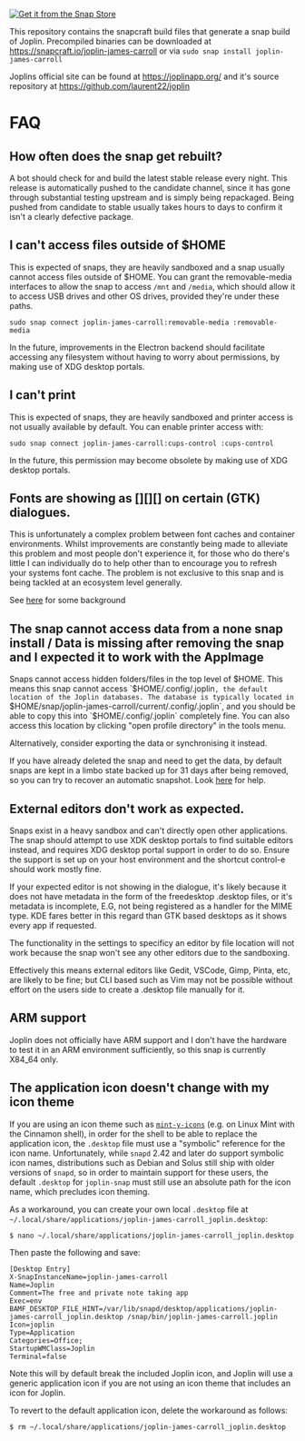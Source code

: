 [![Get it from the Snap Store](https://snapcraft.io/static/images/badges/en/snap-store-black.svg)](https://snapcraft.io/joplin-james-carroll)

This repository contains the snapcraft build files that generate a snap build of Joplin. Precompiled binaries can be downloaded at https://snapcraft.io/joplin-james-carroll or via `sudo snap install joplin-james-carroll`

Joplins official site can be found at https://joplinapp.org/ and it's source repository at https://github.com/laurent22/joplin

# FAQ

## How often does the snap get rebuilt?

A bot should check for and build the latest stable release every night. This release is automatically pushed to the candidate channel, since it has gone through substantial testing upstream and is simply being repackaged. Being pushed from candidate to stable usually takes hours to days to confirm it isn't a clearly defective package.

## I can't access files outside of $HOME
This is expected of snaps, they are heavily sandboxed and a snap usually cannot access files outside of $HOME. You can grant the removable-media interfaces to allow the snap to access `/mnt` and `/media`, which should allow it to access USB drives and other OS drives, provided they're under these paths.

`sudo snap connect joplin-james-carroll:removable-media :removable-media`

In the future, improvements in the Electron backend should facilitate accessing any filesystem without having to worry about permissions, by making use of XDG desktop portals.

## I can't print
This is expected of snaps, they are heavily sandboxed and printer access is not usually available by default. You can enable printer access with:

`sudo snap connect joplin-james-carroll:cups-control :cups-control`

In the future, this permission may become obsolete by making use of XDG desktop portals.

## Fonts are showing as [][][] on certain (GTK) dialogues.
This is unfortunately a complex problem between font caches and container environments. Whilst improvements are constantly being made to alleviate this problem and most people don't experience it, for those who do there's little I can individually do to help other than to encourage you to refresh your systems font cache. The problem is not exclusive to this snap and is being tackled at an ecosystem level generally.

See [here](https://forum.snapcraft.io/t/snapped-app-not-loading-fonts-on-fedora-and-arch/12484) for some background

## The snap cannot access data from a none snap install / Data is missing after removing the snap and I expected it to work with the AppImage
Snaps cannot access hidden folders/files in the top level of $HOME. This means this snap cannot access `$HOME/.config/.joplin`, the default location of the Joplin databases.
The database is typically located in `$HOME/snap/joplin-james-carroll/current/.config/.joplin`, and you should be able to copy this into `$HOME/.config/.joplin` completely fine. You can also access this location by clicking "open profile directory" in the tools menu.

Alternatively, consider exporting the data or synchronising it instead.

If you have already deleted the snap and need to get the data, by default snaps are kept in a limbo state backed up for 31 days after being removed, so you can try to recover an automatic snapshot. Look [here](https://snapcraft.io/docs/snapshots) for help.

## External editors don't work as expected.
Snaps exist in a heavy sandbox and can't directly open other applications. The snap should attempt to use XDK desktop portals to find suitable editors instead, and requires XDG desktop portal support in order to do so. Ensure the support is set up on your host environment and the shortcut control-e should work mostly fine.

If your expected editor is not showing in the dialogue, it's likely because it does not have metadata in the form of the freedesktop .desktop files, or it's metadata is incomplete, E.G, not being registered as a handler for the MIME type. KDE fares better in this regard than GTK based desktops as it shows every app if requested.

The functionality in the settings to specificy an editor by file location will not work because the snap won't see any other editors due to the sandboxing.

Effectively this means external editors like Gedit, VSCode, Gimp, Pinta, etc, are likely to be fine; but CLI based such as Vim may not be possible without effort on the users side to create a .desktop file manually for it.

## ARM support
Joplin does not officially have ARM support and I don't have the hardware to test it in an ARM environment sufficiently, so this snap is currently X84_64 only.

## The application icon doesn't change with my icon theme

If you are using an icon theme such as [`mint-y-icons`](https://github.com/linuxmint/mint-y-icons/) (e.g. on Linux Mint with the Cinnamon shell), in order for the shell to be able to replace the application icon, the `.desktop` file must use a "symbolic" reference for the icon name. Unfortunately, while `snapd` 2.42 and later do support symbolic icon names, distributions such as Debian and Solus still ship with older versions of `snapd`, so in order to maintain support for these users, the default `.desktop` for `joplin-snap` must still use an absolute path for the icon name, which precludes icon theming.

As a workaround, you can create your own local `.desktop` file at `~/.local/share/applications/joplin-james-carroll_joplin.desktop`:
```
$ nano ~/.local/share/applications/joplin-james-carroll_joplin.desktop
```
Then paste the following and save:
```
[Desktop Entry]
X-SnapInstanceName=joplin-james-carroll
Name=Joplin
Comment=The free and private note taking app
Exec=env BAMF_DESKTOP_FILE_HINT=/var/lib/snapd/desktop/applications/joplin-james-carroll_joplin.desktop /snap/bin/joplin-james-carroll.joplin
Icon=joplin
Type=Application
Categories=Office;
StartupWMClass=Joplin
Terminal=false
```
Note this will by default break the included Joplin icon, and Joplin will use a generic application icon if you are not using an icon theme that includes an icon for Joplin.

To revert to the default application icon, delete the workaround as follows:
```
$ rm ~/.local/share/applications/joplin-james-carroll_joplin.desktop
```
